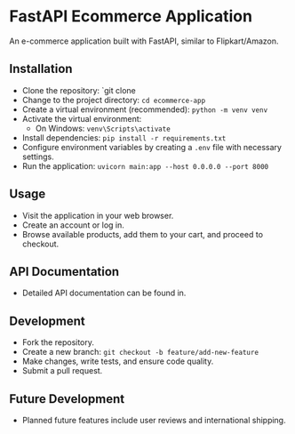# FastAPI Ecommerce Application

An e-commerce application built with FastAPI, similar to Flipkart/Amazon.

## Installation

- Clone the repository: `git clone
- Change to the project directory: `cd ecommerce-app`
- Create a virtual environment (recommended): `python -m venv venv`
- Activate the virtual environment:
  - On Windows: `venv\Scripts\activate`
- Install dependencies: `pip install -r requirements.txt`
- Configure environment variables by creating a `.env` file with necessary settings.
- Run the application: `uvicorn main:app --host 0.0.0.0 --port 8000`

## Usage

- Visit the application in your web browser.
- Create an account or log in.
- Browse available products, add them to your cart, and proceed to checkout.

## API Documentation

- Detailed API documentation can be found in.

## Development

- Fork the repository.
- Create a new branch: `git checkout -b feature/add-new-feature`
- Make changes, write tests, and ensure code quality.
- Submit a pull request.


## Future Development

- Planned future features include user reviews and international shipping.
